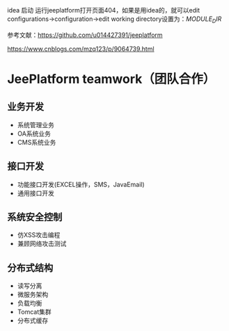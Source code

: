 idea 启动  运行jeeplatform打开页面404，如果是用idea的，就可以edit configurations->configuration->edit working directory设置为：$MODULE_DIR$

参考文献：https://github.com/u014427391/jeeplatform

https://www.cnblogs.com/mzq123/p/9064739.html
# JeePlatform teamwork（团队合作）

## 业务开发 ##
* 系统管理业务 
* OA系统业务 
* CMS系统业务 

## 接口开发 ##
* 功能接口开发(EXCEL操作，SMS，JavaEmail)
* 通用接口开发 

## 系统安全控制 ##
* 仿XSS攻击编程 
* 兼顾网络攻击测试 

## 分布式结构 ##
* 读写分离 
* 微服务架构 
* 负载均衡 
* Tomcat集群 
* 分布式缓存 

